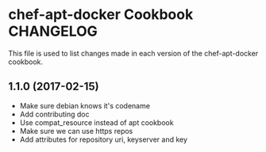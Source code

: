 # chef-apt-docker Cookbook CHANGELOG

This file is used to list changes made in each version of the chef-apt-docker cookbook.

## 1.1.0 (2017-02-15)

- Make sure debian knows it's codename
- Add contributing doc
- Use compat_resource instead of apt cookbook
- Make sure we can use https repos
- Add attributes for repository uri, keyserver and key
